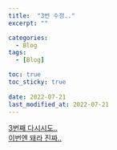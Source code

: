 ```yaml
---
title:  "3번 수정.."
excerpt: ""

categories:
  - Blog
tags:
  - [Blog]

toc: true
toc_sticky: true
 
date: 2022-07-21
last_modified_at: 2022-07-21
---
```


<u>3번째 다시시도..<br>
이번엔 돼라 진짜..
